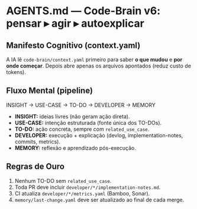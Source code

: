 
# AGENTS.md — Code-Brain v6: pensar ▸ agir ▸ autoexplicar

## Manifesto Cognitivo (context.yaml)
A IA lê `code-brain/context.yaml` primeiro para saber **o que mudou** e **por onde começar**.
Depois abre apenas os arquivos apontados (reduz custo de tokens).

## Fluxo Mental (pipeline)
INSIGHT → USE-CASE → TO-DO → DEVELOPER → MEMORY

- **INSIGHT:** ideias livres (não geram ação direta).
- **USE-CASE:** intenção estruturada (fonte única dos TO-DOs).
- **TO-DO:** ação concreta, sempre com `related_use_case`.
- **DEVELOPER:** execução + explicação (devlog, implementation-notes, commits, metrics).
- **MEMORY:** reflexão e aprendizado pós-execução.

## Regras de Ouro
1. Nenhum TO-DO sem `related_use_case`.
2. Toda PR deve incluir `developer/*/implementation-notes.md`.
3. CI atualiza `developer/*/metrics.yaml` (Bamboo, Sonar).
4. `memory/last-change.yaml` deve ser atualizado ao final de cada merge.
